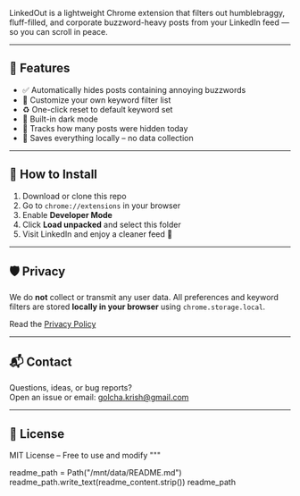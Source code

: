 LinkedOut is a lightweight Chrome extension that filters out humblebraggy, fluff-filled, and corporate buzzword-heavy posts from your LinkedIn feed — so you can scroll in peace.

---

## 🚀 Features

- ✅ Automatically hides posts containing annoying buzzwords
- 🎯 Customize your own keyword filter list
- ♻️ One-click reset to default keyword set
- 🌙 Built-in dark mode
- 🔢 Tracks how many posts were hidden today
- 💾 Saves everything locally – no data collection

---

## 🧪 How to Install

1. Download or clone this repo
2. Go to `chrome://extensions` in your browser
3. Enable **Developer Mode**
4. Click **Load unpacked** and select this folder
5. Visit LinkedIn and enjoy a cleaner feed 🎉

---

## 🛡️ Privacy

We do **not** collect or transmit any user data. All preferences and keyword filters are stored **locally in your browser** using `chrome.storage.local`.

Read the [Privacy Policy](https://docs.google.com/document/d/1u6K12Dtwmh7VuNj6a6na-27iFmpVqPopam8XuQAiWfY/edit?tab=t.0)

---

## 📬 Contact

Questions, ideas, or bug reports?  
Open an issue or email: golcha.krish@gmail.com

---

## 📄 License

MIT License – Free to use and modify
"""

readme_path = Path("/mnt/data/README.md")
readme_path.write_text(readme_content.strip())
readme_path
